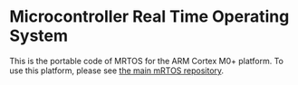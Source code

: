 # Microcontroller Real Time Operating System

This is the portable code of MRTOS for the ARM Cortex M0+ platform. To use this
platform, please see [the main mRTOS repository](https://github.com/jdoe95/mrtos). 
